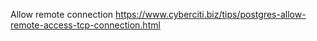 Allow remote connection
https://www.cyberciti.biz/tips/postgres-allow-remote-access-tcp-connection.html